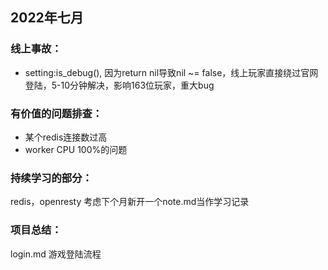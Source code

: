 ## 2022年七月

### 线上事故：

- setting:is_debug(), 因为return nil导致nil ~= false，线上玩家直接绕过官网登陆，5-10分钟解决，影响163位玩家，重大bug

### 有价值的问题排查：

- 某个redis连接数过高
- worker CPU 100%的问题

### 持续学习的部分：
redis，openresty
考虑下个月新开一个note.md当作学习记录

### 项目总结：
login.md 游戏登陆流程

